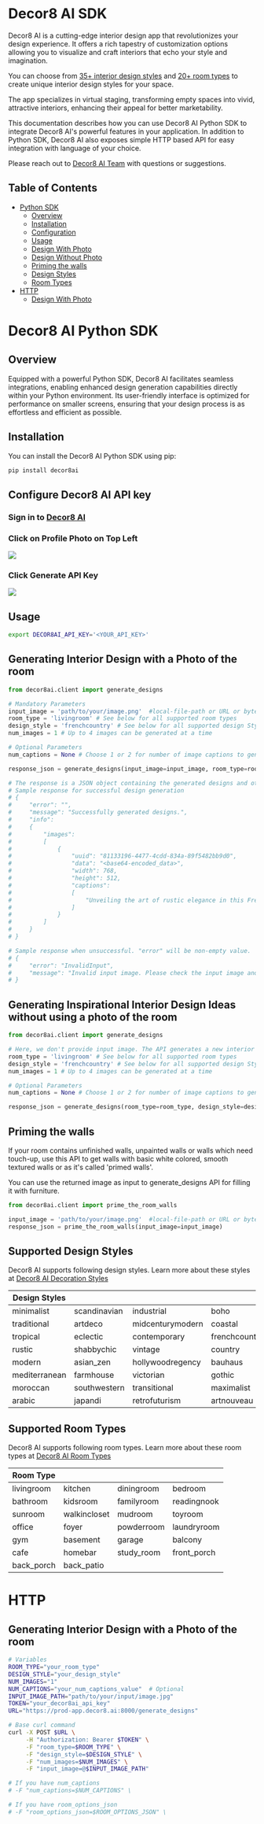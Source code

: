 # Decor8 AI SDK
Decor8 AI is a cutting-edge interior design app that revolutionizes your design experience. It offers a rich tapestry of customization options allowing you to visualize and craft interiors that echo your style and imagination. 

You can choose from [35+ interior design styles](https://www.decor8.ai/ai-interior-design-styles) and [20+ room types](https://www.decor8.ai/ai-interior-design-room-types) to create unique interior design styles for your space.

The app specializes in virtual staging, transforming empty spaces into vivid, attractive interiors, enhancing their appeal for better marketability. 

This documentation describes how you can use Decor8 AI Python SDK to integrate Decor8 AI's powerful features in your application. In addition to Python SDK, Decor8 AI also exposes simple HTTP based API for easy integration with language of your choice.

Please reach out to [Decor8 AI Team](mailto:decor8@immex.tech) with questions or suggestions.


## Table of Contents
- [Python SDK](#python-sdk)
    - [Overview](#python-sdk-overview)
    - [Installation](#installation)
    - [Configuration](#configure-sdk)
    - [Usage](#using-this-sdk)
    - [Design With Photo](#design-with-photo)
    - [Design Without Photo](#design-without-photo)
    - [Priming the walls](#prime-the-walls)
    - [Design Styles](#design-styles)
    - [Room Types](#room-types)
- [HTTP](#http-api)
    - [Design With Photo](#http-api-design-with-photo)

# <a id="python-sdk">Decor8 AI Python SDK
## <a id="python-sdk-overview">Overview

Equipped with a powerful Python SDK, Decor8 AI facilitates seamless integrations, enabling enhanced design generation capabilities directly within your Python environment. Its user-friendly interface is optimized for performance on smaller screens, ensuring that your design process is as effortless and efficient as possible.

## <a id="installation"></a>Installation

You can install the Decor8 AI Python SDK using pip:

```bash
pip install decor8ai
```

## <a id="configure-sdk"></a>Configure Decor8 AI API key

### Sign in to [Decor8 AI](https://prod-app.decor8.ai)

### Click on Profile Photo on Top Left

![](https://github.com/immex-tech/decor8ai-sdk/blob/main/media/step_1.jpg?raw=true)

### Click Generate API Key
![](https://github.com/immex-tech/decor8ai-sdk/blob/main/media/step_2.jpg?raw=true)


## <a id="using-this-sdk">Usage

```bash
export DECOR8AI_API_KEY='<YOUR_API_KEY>'
```

## <a id="design-with-photo"> Generating Interior Design with a Photo of the room

```python
from decor8ai.client import generate_designs

# Mandatory Parameters
input_image = 'path/to/your/image.png'  #local-file-path or URL or bytes
room_type = 'livingroom' # See below for all supported room types
design_style = 'frenchcountry' # See below for all supported design Styles
num_images = 1 # Up to 4 images can be generated at a time

# Optional Parameters
num_captions = None # Choose 1 or 2 for number of image captions to generate

response_json = generate_designs(input_image=input_image, room_type=room_type, design_style=design_style, num_images=num_images, num_captions=1)

# The response is a JSON object containing the generated designs and other information.
# Sample response for successful design generation
# {
#     "error": "",
#     "message": "Successfully generated designs.",
#     "info":
#     {
#         "images":
#         [
#             {
#                 "uuid": "81133196-4477-4cdd-834a-89f5482bb9d0",
#                 "data": "<base64-encoded_data>",
#                 "width": 768,
#                 "height": 512,
#                 "captions":
#                 [
#                     "Unveiling the art of rustic elegance in this French Country haven, where warmth and sophistication meet effortlessly."
#                 ]
#             }
#         ]
#     }
# }

# Sample response when unsuccessful. "error" will be non-empty value.
# {
#     "error": "InvalidInput",
#     "message": "Invalid input image. Please check the input image and try again.",
# }

```


## <a id="design-without-photo"> Generating Inspirational Interior Design Ideas without using a photo of the room

```Python
from decor8ai.client import generate_designs

# Here, we don't provide input image. The API generates a new interior design using following parameters.
room_type = 'livingroom' # See below for all supported room types
design_style = 'frenchcountry' # See below for all supported design Styles
num_images = 1 # Up to 4 images can be generated at a time

# Optional Parameters
num_captions = None # Choose 1 or 2 for number of image captions to generate

response_json = generate_designs(room_type=room_type, design_style=design_style, num_images=num_images, num_captions=1)
```

## <a id="prime-the-walls">Priming the walls

If your room contains unfinished walls, unpainted walls or walls which need touch-up, use this API to get walls with basic white colored, smooth textured walls or as it's called 'primed walls'. 

You can use the returned image as input to generate_designs API for filling it with furniture. 

```Python
from decor8ai.client import prime_the_room_walls

input_image = 'path/to/your/image.png'  #local-file-path or URL or bytes
response_json = prime_the_room_walls(input_image=input_image)

```

## <a id="design-styles"> Supported Design Styles

Decor8 AI supports following design styles. Learn more about these styles at [Decor8 AI Decoration Styles](https://www.decor8.ai/ai-interior-design-styles)

| **Design Styles**           |                    |                    |                    |
|---------------------|--------------------|--------------------|--------------------|
| minimalist          | scandinavian       | industrial         | boho               |
| traditional         | artdeco            | midcenturymodern   | coastal            |
| tropical            | eclectic           | contemporary       | frenchcountry      |
| rustic              | shabbychic         | vintage            | country            |
| modern              | asian_zen          | hollywoodregency   | bauhaus            |
| mediterranean       | farmhouse          | victorian          | gothic             |
| moroccan            | southwestern       | transitional       | maximalist         |
| arabic              | japandi            | retrofuturism      | artnouveau         |

## <a id="room-types"> Supported Room Types
Decor8 AI supports following room types. Learn more about these room types at [Decor8 AI Room Types](https://www.decor8.ai/ai-interior-design-room-types)

| **Room Type**  |               |               |               |
|----------------|---------------|---------------|---------------|
| livingroom     | kitchen       | diningroom    | bedroom       |
| bathroom       | kidsroom      | familyroom    | readingnook   |
| sunroom        | walkincloset  | mudroom       | toyroom       |
| office         | foyer         | powderroom    | laundryroom   |
| gym            | basement      | garage        | balcony       |
| cafe           | homebar       | study_room    | front_porch   |
| back_porch     | back_patio    |               |               |



# <a id="http-api">HTTP

## <a id="http-api-design-with-photo">Generating Interior Design with a Photo of the room
```bash
# Variables
ROOM_TYPE="your_room_type"
DESIGN_STYLE="your_design_style"
NUM_IMAGES="1"
NUM_CAPTIONS="your_num_captions_value"  # Optional
INPUT_IMAGE_PATH="path/to/your/input/image.jpg"
TOKEN="your_decor8ai_api_key"
URL="https://prod-app.decor8.ai:8000/generate_designs"

# Base curl command
curl -X POST $URL \
     -H "Authorization: Bearer $TOKEN" \
     -F "room_type=$ROOM_TYPE" \
     -F "design_style=$DESIGN_STYLE" \
     -F "num_images=$NUM_IMAGES" \
     -F "input_image=@$INPUT_IMAGE_PATH"

# If you have num_captions
# -F "num_captions=$NUM_CAPTIONS" \

# If you have room_options_json
# -F "room_options_json=$ROOM_OPTIONS_JSON" \

```

